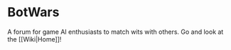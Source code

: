 BotWars
=======

A forum for game AI enthusiasts to match wits with others.
Go and look at the [[Wiki|Home]]!
